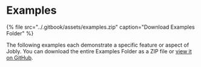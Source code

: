 # Examples

{% file src="../.gitbook/assets/examples.zip" caption="Download Examples Folder" %}

The following examples each demonstrate a specific feature or aspect of Jobly. You can download the entire Examples Folder as a ZIP file or [view it on GitHub](https://github.com/DannyBen/jobly-docs/tree/master/examples/files). 

